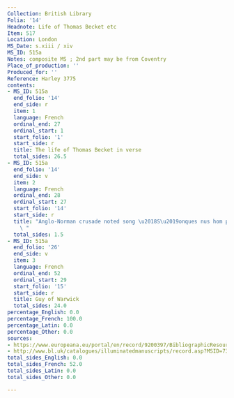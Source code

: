 ```yaml
---
Collection: British Library
Folia: '14'
Headnote: Life of Thomas Becket etc
Item: 517
Location: London
MS_Date: s.xiii / xiv
MS_ID: 515a
Notes: composite MS ; 2nd part may be from Coventry
Place_of_production: ''
Produced_for: ''
Reference: Harley 3775
contents:
- MS_ID: 515a
  end_folio: '14'
  end_side: r
  item: 1
  language: French
  ordinal_end: 27
  ordinal_start: 1
  start_folio: '1'
  start_side: r
  title: The life of Thomas Becket in verse
  total_sides: 26.5
- MS_ID: 515a
  end_folio: '14'
  end_side: v
  item: 2
  language: French
  ordinal_end: 28
  ordinal_start: 27
  start_folio: '14'
  start_side: r
  title: "Anglo-Norman crusade noted song \u2018S\u2019onques nus hom pour dure\u2019\
    \ "
  total_sides: 1.5
- MS_ID: 515a
  end_folio: '26'
  end_side: v
  item: 3
  language: French
  ordinal_end: 52
  ordinal_start: 29
  start_folio: '15'
  start_side: r
  title: Guy of Warwick
  total_sides: 24.0
percentage_English: 0.0
percentage_French: 100.0
percentage_Latin: 0.0
percentage_Other: 0.0
sources:
- https://www.europeana.eu/portal/en/record/9200397/BibliographicResource_3000126277230.html
- http://www.bl.uk/catalogues/illuminatedmanuscripts/record.asp?MSID=7378&CollID=8&NStart=3775
total_sides_English: 0.0
total_sides_French: 52.0
total_sides_Latin: 0.0
total_sides_Other: 0.0

---
```

